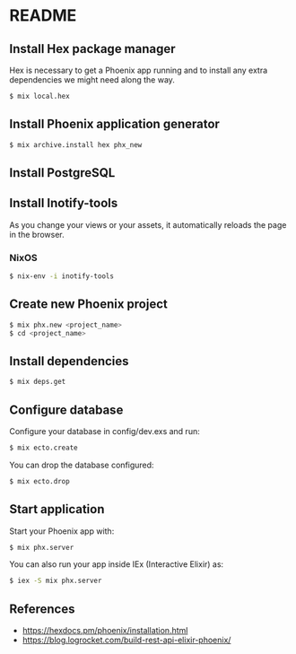 # README

## Install Hex package manager

Hex is necessary to get a Phoenix app running and to install any extra dependencies we might need along the way.

```bash
$ mix local.hex
```

## Install Phoenix application generator

```bash
$ mix archive.install hex phx_new
```

## Install PostgreSQL

## Install Inotify-tools

As you change your views or your assets, it automatically reloads the page in the browser.

### NixOS

```bash
$ nix-env -i inotify-tools
```

## Create new Phoenix project

```bash
$ mix phx.new <project_name>
$ cd <project_name>
```

## Install dependencies

```bash
$ mix deps.get
```

## Configure database

Configure your database in config/dev.exs and run:

```bash
$ mix ecto.create
```

You can drop the database configured:

```bash
$ mix ecto.drop
```


## Start application

Start your Phoenix app with:

```bash
$ mix phx.server
```

You can also run your app inside IEx (Interactive Elixir) as:

```bash
$ iex -S mix phx.server
```

## References

- <https://hexdocs.pm/phoenix/installation.html>
- <https://blog.logrocket.com/build-rest-api-elixir-phoenix/>
